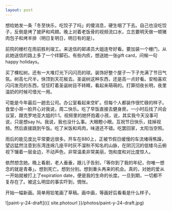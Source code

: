 ```yaml
---
layout: post
---
```


想给她发一条「冬至快乐，吃饺子了吗」的傻消息，硬生咽了下去。自己也没吃饺子，反倒是烤了披萨和鸡翅。晚上对着老饭骨的视频流口水，立志要明天做一顿猪肉包子和烤羊排（明日复明日，明日有的是）。

前院的栅栏在雨前胜利竣工。来送信的邮递员大姐连夸好看。要加装一个栅门，从此她送信的路上多了一个绊脚石。有些内疚，想送她一张gift card，问候一句happy holidays。

买了棵松树。还有一大堆灯光下闪闪亮的球。装饰好整个屋子一下子充满了节日气氛。树高七尺半，快顶到天花板去。圣诞树这种东西，还是高一点好看。安柏喜欢闪闪发亮的东西，怔怔盯着圣诞树目不转睛，看起来萌萌的。打算彻夜长明，夜里温奶的时候可借光一用。

可能是今年最后一趟去公司。办公室看起来空旷。但每个人都装作很忙碌的样子。食堂小哥一脸开心对我说，周二快乐。吃了早饭直接去健身房。一小时后找了间会议室，跟克罗地亚大姐的1:1。视频里的她怀抱着小孩，说，其实我今天没事可说，只是想say hi。我说，我也没什么事。大眼瞪小眼。互祝节日快乐，挂掉视频。然后直接跳到午饭。吃了米饭和鸡肉，味道还不错。吃罢回家，太阳当空照。

雨后的能见度比平常要远很多。开车在880上，正被节假日缓慢的车流堵得焦躁，望远猛然注意到东湾连绵几座平时灰不溜秋不知名的山脉，在阴沉沉的低矮乌云俯视下镶着一层金边，不动声色，非常温柔非常美丽，饱和度和对比度惊人。

依然想念她。晚上看剧，老人垂垂，跟儿子告别，「等你到了我的年纪，你唯一想念的就是青春」。想到死亡。想到分别。想到重头再来的机会。真的，对她的爱从一开始就被打上了expiration date，便是我的生命的长度。一旦到期，一切都不复存在了。被这么明显的事实吓到，惆怅。

开始一幅新画。简单用铅笔画了草稿。画中画，等画好后看看是什么样子。

![paint-y-24-draft]({{ site.photourl }}/photos/paint-y-24-draft.jpg)